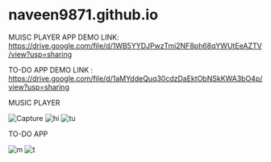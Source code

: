 # naveen9871.github.io


MUISC PLAYER APP DEMO 
LINK: https://drive.google.com/file/d/1WB5YYDJPwzTmi2NF8ph68qYWUtEeAZTV/view?usp=sharing


TO-DO APP DEMO
LINK : https://drive.google.com/file/d/1aMYddeQuq30cdzDaEktObNSkKWA3bO4p/view?usp=sharing



MUSIC PLAYER


![Capture](https://user-images.githubusercontent.com/75236606/126042066-38918281-a759-40f4-927a-671b30868011.PNG)
![hi](https://user-images.githubusercontent.com/75236606/126042118-956decbc-0974-477a-b4c0-75d537038ca6.PNG)
![tu](https://user-images.githubusercontent.com/75236606/126042124-8d628d38-7532-47a1-971b-e92043aabe5e.PNG)

TO-DO APP

![m](https://user-images.githubusercontent.com/75236606/126042136-8412db73-60f3-4a8a-8945-ac55205f0954.PNG)
![t](https://user-images.githubusercontent.com/75236606/126042138-7ca7d9b4-e085-44bb-8d23-15e337dc11cb.PNG)

